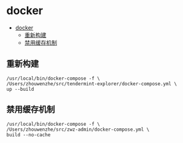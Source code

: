 # docker

<!-- TOC -->
* [docker](#docker)
  * [重新构建](#重新构建)
  * [禁用缓存机制](#禁用缓存机制)
<!-- TOC -->

## 重新构建

```shell
/usr/local/bin/docker-compose -f \
/Users/zhouwenzhe/src/tendermint-explorer/docker-compose.yml \
up --build
```

## 禁用缓存机制

```shell
/usr/local/bin/docker-compose -f \
/Users/zhouwenzhe/src/zwz-admin/docker-compose.yml \
build --no-cache
```
